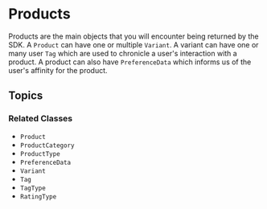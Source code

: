 # Products

Products are the main objects that you will encounter being returned by the SDK. A ``Product`` can have one or multiple ``Variant``. A variant can have one or many user ``Tag`` which are used to chronicle a user's interaction with a product. A product can also have ``PreferenceData`` which informs us of the user's affinity for the product.

## Topics

### Related Classes

- ``Product``
- ``ProductCategory``
- ``ProductType``
- ``PreferenceData``
- ``Variant``
- ``Tag``
- ``TagType``
- ``RatingType``
